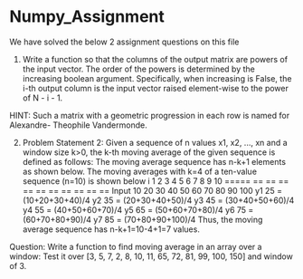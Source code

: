 # Numpy_Assignment

We have solved the below 2 assignment questions on this file

1) Write a function so that the columns of the output matrix are powers of the input
vector.
The order of the powers is determined by the increasing boolean argument. Specifically, when
increasing is False, the i-th output column is the input vector raised element-wise to the power
of N - i - 1.

HINT: Such a matrix with a geometric progression in each row is named for Alexandre-
Theophile Vandermonde.

2) Problem Statement 2:
Given a sequence of n values x1, x2, ..., xn and a window size k>0, the k-th moving average of
the given sequence is defined as follows:
The moving average sequence has n-k+1 elements as shown below.
The moving averages with k=4 of a ten-value sequence (n=10) is shown below
i 1 2 3 4 5 6 7 8 9 10
===== == == == == == == == == == ==
Input 10 20 30 40 50 60 70 80 90 100
y1 25 = (10+20+30+40)/4
y2 35 = (20+30+40+50)/4
y3 45 = (30+40+50+60)/4
y4 55 = (40+50+60+70)/4
y5 65 = (50+60+70+80)/4
y6 75 = (60+70+80+90)/4
y7 85 = (70+80+90+100)/4
Thus, the moving average sequence has n-k+1=10-4+1=7 values.

Question: Write a function to find moving average in an array over a window:
Test it over [3, 5, 7, 2, 8, 10, 11, 65, 72, 81, 99, 100, 150] and window of 3.
